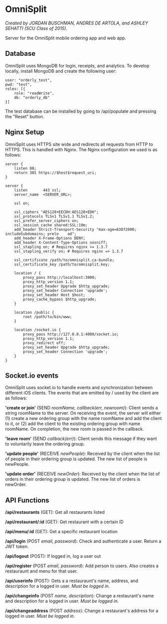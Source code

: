 OmniSplit
=========
*Created by JORDAN BUSCHMAN, ANDRES DE ARTOLA, and ASHLEY SEHATTI (SCU Class of 2015).*

Server for the OmniSplit mobile ordering app and web app.

## Database
OmniSplit uses MongoDB for login, receipts, and analytics. To develop locally, install MongoDB and create the following user:
```
user: "orderly_test",
pwd: "test",
roles: [{
    role: "readWrite",
    db: "orderly_db"
}]
```
The test database can be installed by going to <URL>/api/populate and pressing the "Reset" button.

## Nginx Setup
OmniSplit uses HTTPS site wide and redirects all requests from HTTP to HTTPS. This is handled with Nginx. The Nginx configuration we used is as follows:
```
server {
    listen 80;
    return 301 https://$host$request_uri;
}

server {
    listen       443 ssl;
    server_name  <SERVER_URL>;

    ssl on;

    ssl_ciphers "AES128+EECDH:AES128+EDH";
    ssl_protocols TLSv1 TLSv1.1 TLSv1.2;
    ssl_prefer_server_ciphers on;
    ssl_session_cache shared:SSL:10m;
    add_header Strict-Transport-Security "max-age=63072000; includeSubdomains; prelo    ad";
    add_header X-Frame-Options DENY;
    add_header X-Content-Type-Options nosniff;
    ssl_stapling on; # Requires nginx >= 1.3.7
    ssl_stapling_verify on; # Requires nginx => 1.3.7

    ssl_certificate /path/to/omnisplit.ca-bundle;
    ssl_certificate_key /path/to/omnisplit.key;

    location / {
        proxy_pass http://localhost:3000;
        proxy_http_version 1.1;
        proxy_set_header Upgrade $http_upgrade;
        proxy_set_header Connection 'upgrade';
        proxy_set_header Host $host;
        proxy_cache_bypass $http_upgrade;
    }

    location /public {
        root /path/to/bin/www;
    }

    location /socket.io {
        proxy_pass http://127.0.0.1:4000/socket.io;
        proxy_http_version 1.1;
        proxy_redirect off;
        proxy_set_header Upgrade $http_upgrade;
        proxy_set_header Connection 'upgrade';
    }
}
```

## Socket.io events
OmniSplit uses socket.io to handle events and synchronization between different iOS clients. The events that are emitted by / used by the client are as follows:

**'create or join'** (SEND *roomName, callback(err, newroom)*): Client sends a string roomName to the server. On receiving the event, the server will either (1) create a new ordering group with the name roomName and add the client to it, or (2) add the client to the existing ordering group with name roomName. On completion, the new room is passed in the callback.

**'leave room'** (SEND *callback(err)*): Client sends this message if they want to voluntarily leave the ordering group.

**'update people'** (RECEIVE *newPeople*): Received by the client when the list of people in their ordering group is updated. The new list of people is newPeople.

**'update order'** (RECEIVE *newOrder*): Received by the client when the list of orders in their ordering group is updated. The new list of orders is newOrder.

## API Functions
**/api/restaurants** (GET): Get all restaurants listed

**/api/restaurant/:id** (GET): Get restaurant with a certain ID

**/api/menu/:id** (GET): Get a specific restaurant location 

**/api/login** (POST *email, password*): Check and authenticate a user. Return a JWT token.

**/api/logout** (POST): If logged in, log a user out

**/api/register** (POST *email, password*): Add person to users. Also creates a restauraunt and menu for that user.

**/api/userinfo** (POST): Gets a a restauraunt's name, address, and description for a logged in user. *Must be logged in.*

**/api/changeinfo** (POST *name, description*): Change a restaurant's name and description for a logged in user. *Must be logged in.*

**/api/changeaddress** (POST *address*): Change a restaurant's address for a logged in user. *Must be logged in.*

